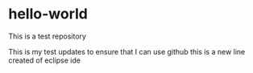 # hello-world
This is a test repository

This is my test updates to ensure that I can use github
this is a new line created of eclipse ide
